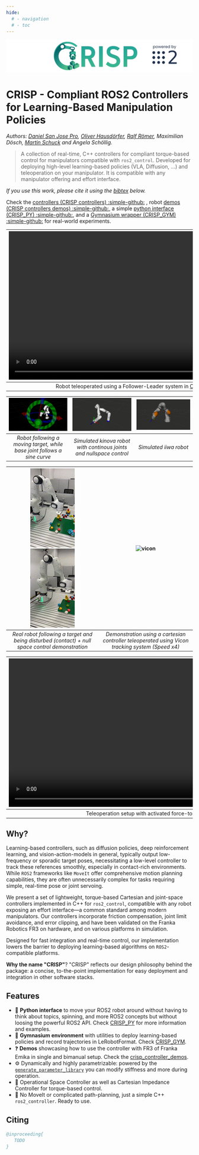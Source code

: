 ```yaml
---
hide:
  # - navigation
  # - toc
---
```


<img src="media/crisp_logo.webp" alt="CRISP Controllers Logo"/>

# CRISP - **C**ompliant **R**OS2 Controllers for Learn**i**ng-Ba**s**ed Manipulation **P**olicies

*Authors: [Daniel San Jose Pro](https://danielsanjosepro.github.io), [Oliver Hausdörfer](https://oliver.hausdoerfer.de/), [Ralf Römer](https://ralfroemer99.github.io), Maximilian Dösch, [Martin Schuck](https://amacati.github.io/) and Angela Schöllig.*

> A collection of real-time, C++ controllers for compliant torque-based control for manipulators compatible with `ros2_control`. Developed for deploying high-level learning-based policies (VLA, Diffusion, ...) and teleoperation on your manipulator. It is compatible with any manipulator offering and effort interface.

_If you use this work, please cite it using the [bibtex](#citing) below._

Check the [controllers (CRISP controllers) :simple-github:](https://github.com/utiasDSL/crisp_controllers) , robot [demos (CRISP controllers demos) :simple-github:](https://github.com/utiasDSL/crisp_controllers_demos), a simple [python interface (CRISP_PY) :simple-github:](https://github.com/utiasDSL/crisp_py), and a [Gymnasium wrapper (CRISP_GYM) :simple-github:](https://github.com/utiasDSL/crisp_gym) for real-world experiments.

| <video src="media/pap_demo.mp4" playsinline muted controls loop autoplay width="800"/> | <video src="media/policy.mp4" playsinline controls="true" loop="true" autoplay="true" width="800"/> |
|:--:|:--:|
| Robot teleoperated using a Follower-Leader system in [CRISP_GYM :simple-github:](https://github.com/utiasDSL/crisp_gym) | Diffusion Policy trained and deployed from the same demonstrations | 


| ![Franka](media/franka.gif) | ![kinova](media/kinova.gif) | ![iiwa](media/iiwa.gif) |
|:--:|:--:|:--:|
| *Robot following a moving target, while base joint follows a sine curve* | *Simulated kinova robot with continous joints and nullspace control* | *Simulated iiwa robot* |

| ![franka_eight_reduced](media/franka_eight_reduced.gif)![franka_ns_reduced](media/franka_ns_reduced.gif) | ![vicon](media/franka_teleop.gif)|
|:--:|:--:|
| *Real robot following a target and being disturbed (contact) + null space control demonstration*  | *Demonstration using a cartesian controller teleoperated using Vicon tracking system (Speed x4)*| 

| <video src="media/teleoperation.mp4" controls="true" loop="true" autoplay="true" playsinline width="800"> |
|:--:|
| Teleoperation setup with activated force-torque feedback |



## Why?

Learning-based controllers, such as diffusion policies, deep reinforcement learning, and vision-action-models in general, typically output low-frequency or sporadic target poses, necessitating a low-level controller to track these references smoothly, especially in contact-rich environments.
While `ROS2` frameworks like `MoveIt` offer comprehensive motion planning capabilities, they are often unnecessarily complex for tasks requiring simple, real-time pose or joint servoing.

We present a set of lightweight, torque-based Cartesian and joint-space controllers implemented in C++ for `ros2_control`, compatible with any robot exposing an effort interface—a common standard among modern manipulators.
Our controllers incorporate friction compensation, joint limit avoidance, and error clipping, and have been validated on the Franka Robotics FR3 on hardware, and on various platforms in simulation.

Designed for fast integration and real-time control, our implementation lowers the barrier to deploying learning-based algorithms on `ROS2`-compatible platforms.

**Why the name "CRISP"**? "CRISP" reflects our design philosophy behind the package: a concise, to-the-point implementation for easy deployment and integration in other software stacks.

## Features
- 🐍 **Python interface** to move your ROS2 robot around without having to think about topics, spinning, and more ROS2 concepts but without loosing the powerful ROS2 API. Check [CRISP_PY](https://github.com/utiasDSL/crisp_py) for more information and examples.
- 🔁 **Gymnasium environment** with utilities to deploy learning-based policies and record trajectories in LeRobotFormat. Check [CRISP_GYM](https://github.com/utiasDSL/crisp_gym).
- ❓ **Demos** showcasing how to use the controller with FR3 of Franka Emika in single and bimanual setup. Check the [crisp_controller_demos](https://github.com/utiasDSL/crisp_controllers_demos).
- ⚙️ Dynamically and highly parametrizable: powered by the [`generate_parameter_library`](https://github.com/PickNikRobotics/generate_parameter_library) you can modify stiffness and more during operation.  
- 🤖 Operational Space Controller as well as Cartesian Impedance Controller for torque-based control.  
- 🚫 No MoveIt or complicated path-planning, just a simple C++ `ros2_controller`. Ready to use.  


## Citing

```bibtex
@inproceeding{
   TODO
}
```

